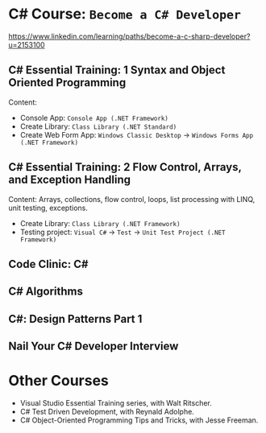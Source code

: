 ﻿
# C# Course: `Become a C# Developer`

https://www.linkedin.com/learning/paths/become-a-c-sharp-developer?u=2153100

## C# Essential Training: 1 Syntax and Object Oriented Programming

Content: 

- Console App: `Console App (.NET Framework)`
- Create Library: `Class Library (.NET Standard)`
- Create Web Form App: `Windows Classic Desktop` → `Windows Forms App (.NET Framework)`

## C# Essential Training: 2 Flow Control, Arrays, and Exception Handling

Content: Arrays, collections, flow control, loops, list processing with LINQ, unit testing, exceptions.

- Create Library: `Class Library (.NET Framework)`
- Testing project: `Visual C#` → `Test` → `Unit Test Project (.NET Framework)`


## Code Clinic: C#


## C# Algorithms


## C#: Design Patterns Part 1


## Nail Your C# Developer Interview

# Other Courses

- Visual Studio Essential Training series, with Walt Ritscher.
- C# Test Driven Development, with Reynald Adolphe.
- C# Object-Oriented Programming Tips and Tricks, with Jesse Freeman.
